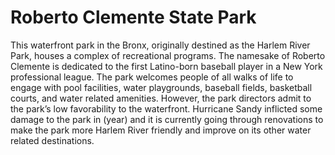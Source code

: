 # Roberto Clemente State Park

This waterfront park in the Bronx, originally destined as the Harlem River Park, houses a complex of recreational programs. The namesake of Roberto Clemente is dedicated to the first Latino-born baseball player in a New York professional league. The park welcomes people of all walks of life to engage with pool facilities, water playgrounds, baseball fields, basketball courts, and water related amenities. However, the park directors admit to the park’s low favorability to the waterfront. Hurricane Sandy inflicted some damage to the park in (year) and it is currently going through renovations to make the park more Harlem River friendly and improve on its other water related destinations.
